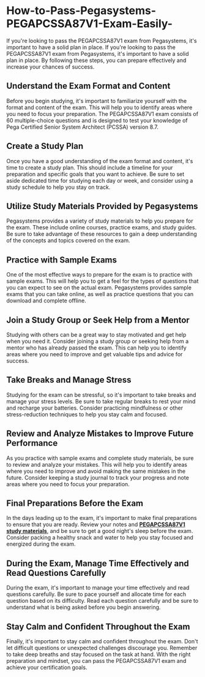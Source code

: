 # How-to-Pass-Pegasystems-PEGAPCSSA87V1-Exam-Easily-
If you're looking to pass the PEGAPCSSA87V1 exam from Pegasystems, it's important to have a solid plan in place. 
If you're looking to pass the PEGAPCSSA87V1 exam from Pegasystems, it's important to have a solid plan in place. By following these steps, you can prepare effectively and increase your chances of success.

## Understand the Exam Format and Content

Before you begin studying, it's important to familiarize yourself with the format and content of the exam. This will help you to identify areas where you need to focus your preparation. The PEGAPCSSA87V1 exam consists of 60 multiple-choice questions and is designed to test your knowledge of Pega Certified Senior System Architect (PCSSA) version 8.7.

## Create a Study Plan

Once you have a good understanding of the exam format and content, it's time to create a study plan. This should include a timeline for your preparation and specific goals that you want to achieve. Be sure to set aside dedicated time for studying each day or week, and consider using a study schedule to help you stay on track.

## Utilize Study Materials Provided by Pegasystems

Pegasystems provides a variety of study materials to help you prepare for the exam. These include online courses, practice exams, and study guides. Be sure to take advantage of these resources to gain a deep understanding of the concepts and topics covered on the exam.

## Practice with Sample Exams

One of the most effective ways to prepare for the exam is to practice with sample exams. This will help you to get a feel for the types of questions that you can expect to see on the actual exam. Pegasystems provides sample exams that you can take online, as well as practice questions that you can download and complete offline.

## Join a Study Group or Seek Help from a Mentor

Studying with others can be a great way to stay motivated and get help when you need it. Consider joining a study group or seeking help from a mentor who has already passed the exam. This can help you to identify areas where you need to improve and get valuable tips and advice for success.

## Take Breaks and Manage Stress

Studying for the exam can be stressful, so it's important to take breaks and manage your stress levels. Be sure to take regular breaks to rest your mind and recharge your batteries. Consider practicing mindfulness or other stress-reduction techniques to help you stay calm and focused.

## Review and Analyze Mistakes to Improve Future Performance

As you practice with sample exams and complete study materials, be sure to review and analyze your mistakes. This will help you to identify areas where you need to improve and avoid making the same mistakes in the future. Consider keeping a study journal to track your progress and note areas where you need to focus your preparation.

## Final Preparations Before the Exam

In the days leading up to the exam, it's important to make final preparations to ensure that you are ready. Review your notes and **[PEGAPCSSA87V1 study materials](https://www.certqueen.com/PEGAPCSSA87V1.html)**, and be sure to get a good night's sleep before the exam. Consider packing a healthy snack and water to help you stay focused and energized during the exam.

## During the Exam, Manage Time Effectively and Read Questions Carefully

During the exam, it's important to manage your time effectively and read questions carefully. Be sure to pace yourself and allocate time for each question based on its difficulty. Read each question carefully and be sure to understand what is being asked before you begin answering.

## Stay Calm and Confident Throughout the Exam

Finally, it's important to stay calm and confident throughout the exam. Don't let difficult questions or unexpected challenges discourage you. Remember to take deep breaths and stay focused on the task at hand. With the right preparation and mindset, you can pass the PEGAPCSSA87V1 exam and achieve your certification goals.
